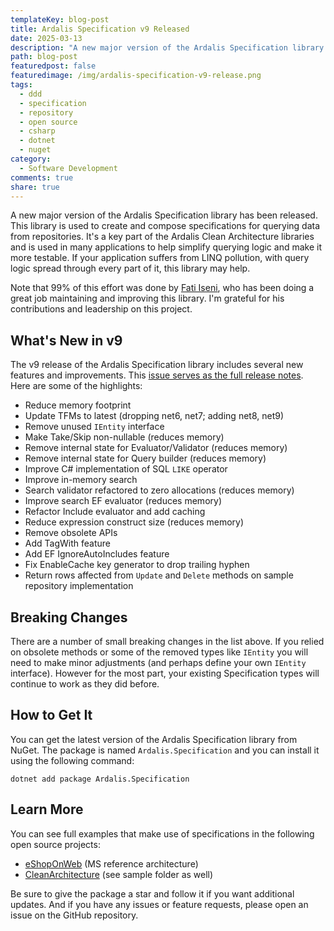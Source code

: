 ```yaml
---
templateKey: blog-post
title: Ardalis Specification v9 Released
date: 2025-03-13
description: "A new major version of the Ardalis Specification library has been released."
path: blog-post
featuredpost: false
featuredimage: /img/ardalis-specification-v9-release.png
tags:
  - ddd
  - specification
  - repository
  - open source
  - csharp
  - dotnet
  - nuget
category:
  - Software Development
comments: true
share: true
---
```


A new major version of the Ardalis Specification library has been released. This library is used to create and compose specifications for querying data from repositories. It's a key part of the Ardalis Clean Architecture libraries and is used in many applications to help simplify querying logic and make it more testable. If your application suffers from LINQ pollution, with query logic spread through every part of it, this library may help.

Note that 99% of this effort was done by [Fati Iseni](https://github.com/fiseni), who has been doing a great job maintaining and improving this library. I'm grateful for his contributions and leadership on this project.

## What's New in v9

The v9 release of the Ardalis Specification library includes several new features and improvements. This [issue serves as the full release notes](https://github.com/ardalis/Specification/issues/427). Here are some of the highlights:

- Reduce memory footprint
- Update TFMs to latest (dropping net6, net7; adding net8, net9)
- Remove unused `IEntity` interface
- Make Take/Skip non-nullable (reduces memory)
- Remove internal state for Evaluator/Validator (reduces memory)
- Remove internal state for Query builder (reduces memory)
- Improve C# implementation of SQL `LIKE` operator
- Improve in-memory search
- Search validator refactored to zero allocations (reduces memory)
- Improve search EF evaluator (reduces memory)
- Refactor Include evaluator and add caching
- Reduce expression construct size (reduces memory)
- Remove obsolete APIs
- Add TagWith feature
- Add EF IgnoreAutoIncludes feature
- Fix EnableCache key generator to drop trailing hyphen
- Return rows affected from `Update` and `Delete` methods on sample repository implementation

## Breaking Changes

There are a number of small breaking changes in the list above. If you relied on obsolete methods or some of the removed types like `IEntity` you will need to make minor adjustments (and perhaps define your own `IEntity` interface). However for the most part, your existing Specification types will continue to work as they did before.

## How to Get It

You can get the latest version of the Ardalis Specification library from NuGet. The package is named `Ardalis.Specification` and you can install it using the following command:

```
dotnet add package Ardalis.Specification
```

## Learn More

You can see full examples that make use of specifications in the following open source projects:

- [eShopOnWeb](https://github.com/nimblepros/eshoponweb) (MS reference architecture)
- [CleanArchitecture](https://github.com/ardalis/CleanArchitecture) (see sample folder as well)

Be sure to give the package a star and follow it if you want additional updates. And if you have any issues or feature requests, please open an issue on the GitHub repository.
